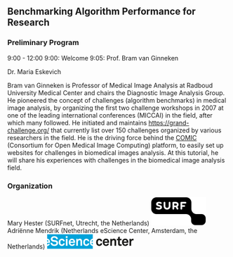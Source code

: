 

## Benchmarking Algorithm Performance for Research




### Preliminary Program
9:00 - 12:00
9:00: Welcome
9:05: Prof. Bram van Ginneken

Dr. Maria Eskevich


Bram van Ginneken is Professor of Medical Image Analysis at Radboud University Medical Center and chairs the Diagnostic Image Analysis Group. He pioneered the concept of challenges (algorithm benchmarks) in medical image analysis, by organizing the first two challenge workshops in 2007 at one of the leading international conferences (MICCAI) in the field, after which many followed. He initiated and maintains https://grand-challenge.org/ that currently list over 150 challenges organized by various researchers in the field. He is the driving force behind the [COMIC](https://grand-challenge.org/Create_your_own_challenge/) (Consortium for Open Medical Image Computing) platform, to easily set up websites for challenges in biomedical images analysis. At this tutorial, he will share his experiences with challenges in the biomedical image analysis field.

### Organization

Mary Hester (SURFnet, Utrecht, the Netherlands)
![Surf](/surflogo.png) <br/>
Adriënne Mendrik (Netherlands eScience Center, Amsterdam, the Netherlands)
![eScience Center](/logo_escience_center.png)
